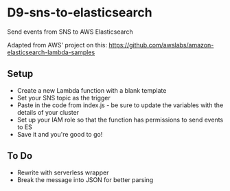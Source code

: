 # D9-sns-to-elasticsearch
Send events from SNS to AWS Elasticsearch
 
Adapted from AWS' project on this: https://github.com/awslabs/amazon-elasticsearch-lambda-samples

## Setup
- Create a new Lambda function with a blank template
- Set your SNS topic as the trigger
- Paste in the code from index.js - be sure to update the variables with the details of your cluster
- Set up your IAM role so that the function has permissions to send events to ES
- Save it and you're good to go!

## To Do
- Rewrite with serverless wrapper
- Break the message into JSON for better parsing
